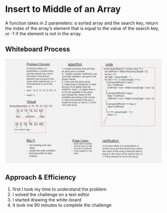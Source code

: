 # Insert to Middle of an Array

A function takes in 2 parameters: a sorted array and the search key, return the index of the array’s element that is equal to the value of the search key, or -1 if the element is not in the array.

## Whiteboard Process

![array](./cc03.PNG)

## Approach & Efficiency

1.  first I took my time to understand the problem
1.  I solved the challenge on a text editor
1.  I started drawing the white-board
1.  It took me 90 minutes to complete the challenge

